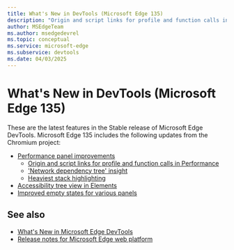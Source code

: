 ```yaml
---
title: What's New in DevTools (Microsoft Edge 135)
description: "Origin and script links for profile and function calls in Performance tool. 'LCP by phase' field data support. Heaviest stack highlighting. Improved empty states for tools. And more."  # todo: 160 char
author: MSEdgeTeam
ms.author: msedgedevrel
ms.topic: conceptual
ms.service: microsoft-edge
ms.subservice: devtools
ms.date: 04/03/2025
---
```

# What's New in DevTools (Microsoft Edge 135)

These are the latest features in the Stable release of Microsoft Edge DevTools.  Microsoft Edge 135 includes the following updates from the Chromium project:

* [Performance panel improvements](https://developer.chrome.com/blog/new-in-devtools-135#perf)
   * [Origin and script links for profile and function calls in Performance](https://developer.chrome.com/blog/new-in-devtools-135#perf-script-origin)
   * ['Network dependency tree' insight](https://developer.chrome.com/blog/new-in-devtools-135#network-deps-tree)
   * [Heaviest stack highlighting](https://developer.chrome.com/blog/new-in-devtools-135#heaviest-stack)
* [Accessibility tree view in Elements](https://developer.chrome.com/blog/new-in-devtools-135#accessibility-tree)
* [Improved empty states for various panels](https://developer.chrome.com/blog/new-in-devtools-135#empty-panels)



<!-- ====================================================================== -->
## See also

* [What's New in Microsoft Edge DevTools](../../whats-new.md)
* [Release notes for Microsoft Edge web platform](../../../../web-platform/release-notes/index.md)
